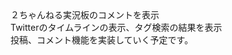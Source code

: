 <title> 2ちゃんねる,Twitterのコメントを表示、閲覧するアプリ </title>
２ちゃんねる実況板のコメントを表示<br/>
Twitterのタイムラインの表示、タグ検索の結果を表示<br/>
投稿、コメント機能を実装していく予定です。<br/>
